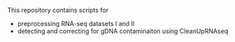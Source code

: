 This repository contains scripts for   
- preprocessing RNA-seq datasets I and II
- detecting and correcting for gDNA contaminaiton using CleanUpRNAseq
